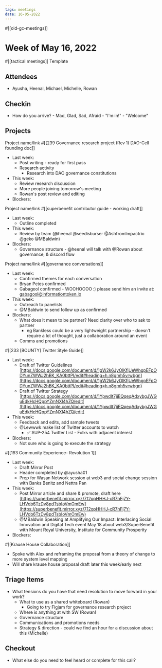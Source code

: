 ```yaml
---
tags: meetings
date: 16-05-2022
---
```

#[[old-gc-meetings]] 
# Week of May 16, 2022
#[[tactical meetings]] Template

## Attendees
- Ayusha, Heenal, Michael, Michelle, Rowan

## Checkin
- How do you arrive? - Mad, Glad, Sad, Afraid - "I'm in!" - "Welcome"


## Projects
Project name/link #[[239 Governance research project (Rev 1) DAO-Cell founding doc]] 
- Last week: 
	- Post writing - ready for first pass 
	- Research activity
		- Research into DAO governance constitutions 
- This week:
	- Review research discussion
	- More people joining tomorrow's meeting
	- Rowan's post review and editing
- Blockers:

Project name/link #[[superbenefit contributor guide - working draft]] 
- Last week:
	- Outline completed
- This week:
	- Review by team (@heenal @seedisburser @AshfromImpactrio @geko @MBaldwin)
- Blockers:
	- Governance structure - @heenal will talk with @Rowan  about governance, & discord flow

Project name/link #[[governance conversations]] 
- Last week:
	- Confirmed themes for each conversation
	- Bryan Petes confirmed
	- Gabagool confirmed - WOOHOOOO :) please send him an invite at: [gabagool@informationtoken.io](mailto:gabagool@informationtoken.io) 
- This week:
	- Outreach to panelists
	- @MBaldwin to send follow up as confirmed
- Blockers:
	- What does it mean to be partner? Need clarity over who to ask to partner
		- eg Bankless could be a very lightweight partnership - doesn't require a lot of thought, just a collaboration around an event
	- Comms and promotions 

#[[233 [BOUNTY] Twitter Style Guide]] 
- Last week:
	- Draft of Twitter Guidelines [https://docs.google.com/document/d/1gW2k6JyOlKfjUeWhgpEFpODYunZWWJ2hBK_KA0bttPI/edit#heading=h.n8gmh5vrwbgn](https://docs.google.com/document/d/1gW2k6JyOlKfjUeWhgpEFpODYunZWWJ2hBK_KA0bttPI/edit#heading=h.n8gmh5vrwbgn) 
	- Draft of Twitter Strategy [https://docs.google.com/document/d/1YpwdIt7jjEQqeqAdxybgJWGuEdkHcHQppYZmNXl4hZQ/edit](https://docs.google.com/document/d/1YpwdIt7jjEQqeqAdxybgJWGuEdkHcHQppYZmNXl4hZQ/edit) 
- This week:
	- Feedback and edits, add sample tweets
	- @Lewwwk make list of Twitter accounts to watch
		- ✅ SUP-254 Twitter List - Folks with adjacent interest
- Blockers:
	- Not sure who is going to execute the strategy

#[[193 Community Experience- Revolution 1]] 
- Last week:
	- Draft Mirror Post
	- Header completed by @ayusha01 
	- Prep for Wasan Network session at web3 and social change session with Banks Benitz and Nettra Pan
- This week:
	- Post Mirror article and share & promote, draft here [https://superbenefit.mirror.xyz/712opHHHJ-cR7hFj7Y-LHVob6TzDv8pdTsbIoVmOmEw](https://superbenefit.mirror.xyz/712opHHHJ-cR7hFj7Y-LHVob6TzDv8pdTsbIoVmOmEw) 
	- @MBaldwin Speaking at Amplifying Our Impact: Interlacing Social Innovation and Digital Tech event May 18 about web3/SuperBenefit with Mount Royal University, Institute for Community Prosperity
- Blockers:

#[[Krause House Collaboration]] 
- Spoke with Alex and reframing the proposal from a theory of change to more system level mapping
- Will share krause house proposal draft later this week/early next

## Triage Items
- What tensions do you have that need resolution to move forward in your work?
	- What to use as a shared whiteboard (Rowan)
		- Going to try Figjam for governance research project
	- Where is anything at with SW (Rowan)
	- Governance structure
	- Communications and promotions needs
	- Strategy & direction - could we find an hour for a discussion about this (Michelle)

## Checkout
- What else do you need to feel heard or complete for this call?
